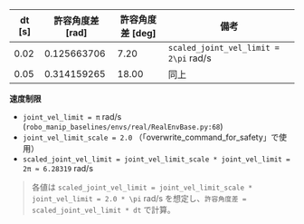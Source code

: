 | dt [s] | 許容角度差 [rad] | 許容角度差 [deg] | 備考 |
| --- | --- | --- | --- |
| 0.02 | 0.125663706 | 7.20 | `scaled_joint_vel_limit = 2\pi` rad/s |
| 0.05 | 0.314159265 | 18.00 | 同上 |

**速度制限**

- `joint_vel_limit = π` rad/s (`robo_manip_baselines/envs/real/RealEnvBase.py:68`)
- `joint_vel_limit_scale = 2.0` （「overwrite_command_for_safety」で使用）
- `scaled_joint_vel_limit = joint_vel_limit_scale * joint_vel_limit = 2π ≈ 6.28319` rad/s

> 各値は `scaled_joint_vel_limit = joint_vel_limit_scale * joint_vel_limit = 2.0 * \pi` rad/s を想定し、`許容角度差 = scaled_joint_vel_limit * dt` で計算。
